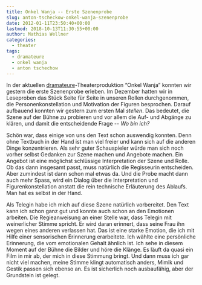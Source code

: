```yaml
---
title: Onkel Wanja -- Erste Szenenprobe
slug: anton-tscheckow-onkel-wanja-szenenprobe
date: 2012-01-11T23:50:40+00:00
lastmod: 2018-10-13T11:30:55+00:00
author: Mathias Wellner
categories:
  - theater
tags:
  - dramateure
  - onkel wanja
  - anton tschechow
---
```

In der aktuellen [dramateure](http://www.dramateure.ch)-Theaterproduktion &#8220;Onkel Wanja&#8221; konnten wir gestern die erste Szenenprobe erleben. Im Dezember hatten wir in Leseproben das Stück Seite für Seite in unseren Rollen durchgenommen, die Personenkonstellation und Motivation der Figuren besprochen. Darauf aufbauend konnten wir gestern zum ersten Mal _stellen_. Das bedeutet, die Szene auf der Bühne zu probieren und vor allem die Auf- und Abgänge zu klären, und damit die entscheidende Frage -- _Wo bin ich?_

Schön war, dass einige von uns den Text schon auswendig konnten. Denn ohne Textbuch in der Hand ist man viel freier und kann sich auf die anderen Dinge konzentrieren. Als sehr guter Schauspieler würde man sich noch vorher selbst Gedanken zur Szene machen und Angebote machen. Ein Angebot ist eine möglichst schlüssige Interpretation der Szene und Rolle. Ob das dann insgesamt passt, muss natürlich die Regisseurin entscheiden. Aber zumindest ist dann schon mal etwas da. Und die Probe macht dann auch mehr Spass, wird ein Dialog über die Interpretation und Figurenkonstellation anstatt die rein technische Erläuterung des Ablaufs. Man hat es selbst in der Hand. 

Als Telegin habe ich mich auf diese Szene natürlich vorbereitet. Den Text kann ich schon ganz gut und konnte auch schon an den Emotionen arbeiten. Die Regieanweisung an einer Stelle war, dass Telegin mit weinerlicher Stimme spricht. Er wird daran erinnert, dass seine Frau ihn wegen eines anderen verlassen hat. Das ist eine starke Emotion, die ich mit Hilfe einer sensorischen Erinnerung erarbeitete. Ich wählte eine persönliche Erinnerung, die vom emotionalen Gehalt ähnlich ist. Ich sehe in diesem Moment auf der Bühne die Bilder und höre die Klänge. Es läuft da quasi ein Film in mir ab, der mich in diese Stimmung bringt. Und dann muss ich gar nicht viel machen, meine Stimme klingt automatisch anders, Mimik und Gestik passen sich ebenso an. Es ist sicherlich noch ausbaufähig, aber der Grundstein ist gelegt.